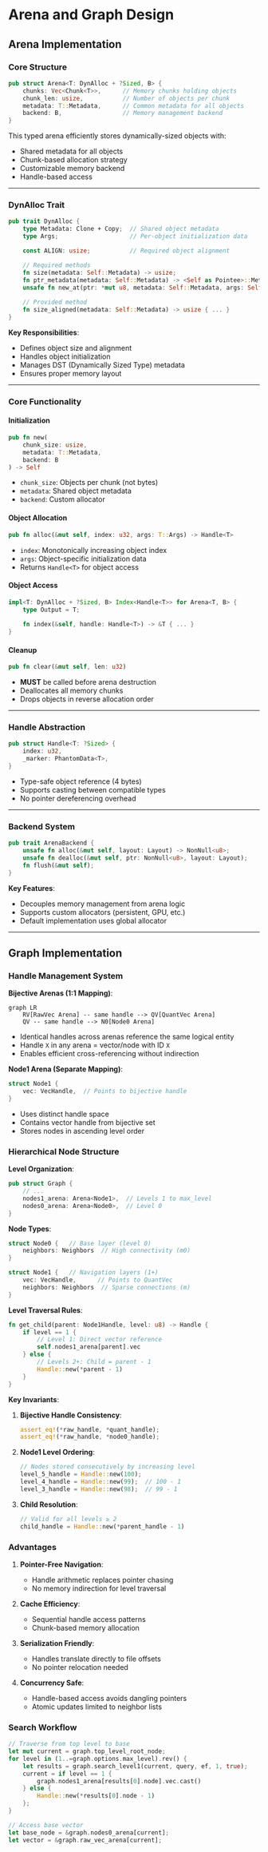 # Arena and Graph Design

## Arena Implementation

### Core Structure
```rust
pub struct Arena<T: DynAlloc + ?Sized, B> {
    chunks: Vec<Chunk<T>>,      // Memory chunks holding objects
    chunk_len: usize,           // Number of objects per chunk
    metadata: T::Metadata,      // Common metadata for all objects
    backend: B,                 // Memory management backend
}
```

This typed arena efficiently stores dynamically-sized objects with:
- Shared metadata for all objects
- Chunk-based allocation strategy
- Customizable memory backend
- Handle-based access

---

### DynAlloc Trait
```rust
pub trait DynAlloc {
    type Metadata: Clone + Copy;  // Shared object metadata
    type Args;                    // Per-object initialization data

    const ALIGN: usize;           // Required object alignment

    // Required methods
    fn size(metadata: Self::Metadata) -> usize;
    fn ptr_metadata(metadata: Self::Metadata) -> <Self as Pointee>::Metadata;
    unsafe fn new_at(ptr: *mut u8, metadata: Self::Metadata, args: Self::Args);
    
    // Provided method
    fn size_aligned(metadata: Self::Metadata) -> usize { ... }
}
```

**Key Responsibilities**:
- Defines object size and alignment
- Handles object initialization
- Manages DST (Dynamically Sized Type) metadata
- Ensures proper memory layout

---

### Core Functionality

#### Initialization
```rust
pub fn new(
    chunk_size: usize, 
    metadata: T::Metadata, 
    backend: B
) -> Self
```
- `chunk_size`: Objects per chunk (not bytes)
- `metadata`: Shared object metadata
- `backend`: Custom allocator

#### Object Allocation
```rust
pub fn alloc(&mut self, index: u32, args: T::Args) -> Handle<T>
```
- `index`: Monotonically increasing object index
- `args`: Object-specific initialization data
- Returns `Handle<T>` for object access

#### Object Access
```rust
impl<T: DynAlloc + ?Sized, B> Index<Handle<T>> for Arena<T, B> {
    type Output = T;
    
    fn index(&self, handle: Handle<T>) -> &T { ... }
}
```

#### Cleanup
```rust
pub fn clear(&mut self, len: u32)
```
- **MUST** be called before arena destruction
- Deallocates all memory chunks
- Drops objects in reverse allocation order

---

### Handle Abstraction
```rust
pub struct Handle<T: ?Sized> {
    index: u32,
    _marker: PhantomData<T>,
}
```
- Type-safe object reference (4 bytes)
- Supports casting between compatible types
- No pointer dereferencing overhead

---

### Backend System
```rust
pub trait ArenaBackend {
    unsafe fn alloc(&mut self, layout: Layout) -> NonNull<u8>;
    unsafe fn dealloc(&mut self, ptr: NonNull<u8>, layout: Layout);
    fn flush(&mut self);
}
```

**Key Features**:
- Decouples memory management from arena logic
- Supports custom allocators (persistent, GPU, etc.)
- Default implementation uses global allocator

---

## Graph Implementation

### Handle Management System

**Bijective Arenas (1:1 Mapping)**:
```mermaid
graph LR
    RV[RawVec Arena] -- same handle --> QV[QuantVec Arena]
    QV -- same handle --> N0[Node0 Arena]
```

- Identical handles across arenas reference the same logical entity
- Handle `X` in any arena = vector/node with ID `X`
- Enables efficient cross-referencing without indirection

**Node1 Arena (Separate Mapping)**:
```rust
struct Node1 {
    vec: VecHandle,  // Points to bijective handle
}
```
- Uses distinct handle space
- Contains vector handle from bijective set
- Stores nodes in ascending level order

### Hierarchical Node Structure

**Level Organization**:
```rust
pub struct Graph {
    // ...
    nodes1_arena: Arena<Node1>,  // Levels 1 to max_level
    nodes0_arena: Arena<Node0>,  // Level 0
}
```

**Node Types**:
```rust
struct Node0 {   // Base layer (level 0)
    neighbors: Neighbors  // High connectivity (m0)
}

struct Node1 {   // Navigation layers (1+)
    vec: VecHandle,      // Points to QuantVec
    neighbors: Neighbors  // Sparse connections (m)
}
```

**Level Traversal Rules**:
```rust
fn get_child(parent: Node1Handle, level: u8) -> Handle {
    if level == 1 {
        // Level 1: Direct vector reference
        self.nodes1_arena[parent].vec
    } else {
        // Levels 2+: Child = parent - 1
        Handle::new(*parent - 1)
    }
}
```

**Key Invariants**:
1. **Bijective Handle Consistency**:
   ```rust
   assert_eq!(*raw_handle, *quant_handle);
   assert_eq!(*raw_handle, *node0_handle);
   ```

2. **Node1 Level Ordering**:
   ```rust
   // Nodes stored consecutively by increasing level
   level_5_handle = Handle::new(100);
   level_4_handle = Handle::new(99);  // 100 - 1
   level_3_handle = Handle::new(98);  // 99 - 1
   ```

3. **Child Resolution**:
   ```rust
   // Valid for all levels ≥ 2
   child_handle = Handle::new(*parent_handle - 1)
   ```

### Advantages

1. **Pointer-Free Navigation**:
   - Handle arithmetic replaces pointer chasing
   - No memory indirection for level traversal

2. **Cache Efficiency**:
   - Sequential handle access patterns
   - Chunk-based memory allocation

3. **Serialization Friendly**:
   - Handles translate directly to file offsets
   - No pointer relocation needed

4. **Concurrency Safe**:
   - Handle-based access avoids dangling pointers
   - Atomic updates limited to neighbor lists

### Search Workflow
```rust
// Traverse from top level to base
let mut current = graph.top_level_root_node;
for level in (1..=graph.options.max_level).rev() {
    let results = graph.search_level1(current, query, ef, 1, true);
    current = if level == 1 {
        graph.nodes1_arena[results[0].node].vec.cast()
    } else {
        Handle::new(*results[0].node - 1)
    };
}

// Access base vector
let base_node = &graph.nodes0_arena[current];
let vector = &graph.raw_vec_arena[current];
```
